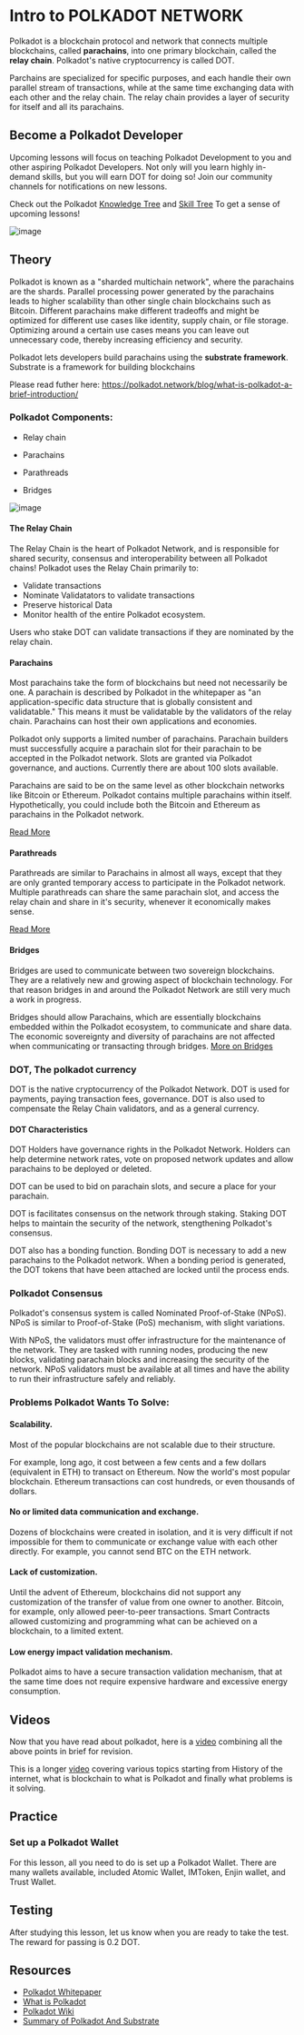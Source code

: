 # Intro to POLKADOT NETWORK

Polkadot is a blockchain protocol and network that connects multiple blockchains, called **parachains**, into one primary blockchain, called the **relay chain**. Polkadot's native cryptocurrency is called DOT.

Parchains are specialized for specific purposes, and each handle their own parallel stream of transactions, while at the same time exchanging data with each other and the relay chain. The relay chain provides a layer of security for itself and all its parachains. 

## Become a Polkadot Developer

Upcoming lessons will focus on teaching Polkadot Development to you and other aspiring Polkadot Developers. Not only will you learn highly in-demand skills, but you will earn DOT for doing so! Join our community channels for notifications on new lessons.

Check out the Polkadot [Knowledge Tree](https://github.com/BlockDevsUnited/learn-and-earn/blob/master/Lessons/English/L_EARN/CryptoCurrencies/Polkadot/Polkadot_Knowledge_Tree.jpg) and [Skill Tree](https://github.com/BlockDevsUnited/learn-and-earn/blob/master/Lessons/English/L_EARN/CryptoCurrencies/Polkadot/Polkadot_Skill_Tree.jpg) To get a sense of upcoming lessons!

![image](https://user-images.githubusercontent.com/58176712/133651482-17e1b88e-a71f-4274-adbe-1a788f439741.png)




## Theory

Polkadot is known as a "sharded multichain network", where the parachains are the shards. Parallel processing power generated by the parachains leads to higher scalability than other single chain blockchains such as Bitcoin. Different parachains make different tradeoffs and might be optimized for different use cases like identity, supply chain, or file storage. Optimizing around a certain use cases means you can leave out unnecessary code, thereby increasing efficiency and security.

Polkadot lets developers build parachains using the **substrate framework**. Substrate is a framework for building blockchains

Please read futher here: https://polkadot.network/blog/what-is-polkadot-a-brief-introduction/

### Polkadot Components:

* Relay chain

* Parachains

* Parathreads

* Bridges

![image](https://user-images.githubusercontent.com/58176712/133652249-cd4c4747-5202-42c5-b521-00d3d6a18917.png)



#### The Relay Chain

The Relay Chain is the heart of Polkadot Network, and is responsible for shared security, consensus and interoperability between all Polkadot chains! Polkadot uses the Relay Chain primarily to: 

* Validate transactions
* Nominate Validatators to validate transactions
* Preserve historical Data
* Monitor health of the entire Polkadot ecosystem.

Users who stake DOT can validate transactions if they are nominated by the relay chain.

#### Parachains

Most parachains take the form of blockchains but need not necessarily be one. A parachain is described by Polkadot in the whitepaper as "an application-specific data structure that is globally consistent and validatable." This means it must be validatable by the validators of the relay chain. Parachains can host their own applications and economies.

Polkadot only supports a limited number of parachains. Parachain builders must successfully acquire a parachain slot for their parachain to be accepted in the Polkadot network. Slots are granted via Polkadot governance, and auctions.  Currently there are about 100 slots available.  

Parachains are said to be on the same level as other blockchain networks like Bitcoin or Ethereum. Polkadot contains multiple parachains within itself. Hypothetically, you could include both the Bitcoin and Ethereum as parachains in the Polkadot network. 

[Read More](https://wiki.polkadot.network/docs/learn-parachains)

#### Parathreads


Parathreads are similar to Parachains in almost all ways, except that they are only granted temporary access to participate in the Polkadot network. Multiple parathreads can share the same parachain slot, and access the relay chain and share in it's security, whenever it economically makes sense.  

[Read More](https://wiki.polkadot.network/docs/learn-parathreads)

#### Bridges

Bridges are used to communicate between two sovereign blockchains. They are a relatively new and growing aspect of blockchain technology. For that reason bridges in and around the Polkadot Network are still very much a work in progress. 


Bridges should allow Parachains, which are essentially blockchains embedded within the Polkadot ecosystem, to communicate and share data. The economic sovereignty and diversity of parachains are not affected when communicating or transacting through bridges.
[More on Bridges](https://wiki.polkadot.network/docs/learn-bridges)

### DOT, The polkadot currency

DOT is the native cryptocurrency of the Polkadot Network. DOT is used for payments, paying transaction fees, governance. DOT is also used to compensate the Relay Chain validators, and as a general currency.

#### DOT Characteristics

DOT Holders have governance rights in the Polkadot Network. Holders can help determine network rates, vote on proposed network updates and allow parachains to be deployed or deleted. 

DOT can be used to bid on parachain slots, and secure a place for your parachain. 

DOT is facilitates consensus on the network through staking. Staking DOT helps to maintain the security of the network, stengthening Polkadot's consensus.

DOT also has a bonding function. Bonding DOT is necessary to add a new parachains to the Polkadot network. When a bonding period is generated, the DOT tokens that have been attached are locked until the process ends.

### Polkadot Consensus

Polkadot's consensus system is called Nominated Proof-of-Stake (NPoS). NPoS is similar to Proof-of-Stake (PoS) mechanism, with slight variations.

With NPoS, the validators must offer infrastructure for the maintenance of the network. They are tasked with running nodes, producing the new blocks, validating parachain blocks and increasing the security of the network. NPoS validators must be available at all times and have the ability to run their infrastructure safely and reliably.

### Problems Polkadot Wants To Solve:

#### Scalability.

Most of the popular blockchains are not scalable due to their structure.

For example, long ago, it cost between a few cents and a few dollars (equivalent in ETH) to transact on Ethereum. Now the world's most popular blockchain. Ethereum transactions can cost hundreds, or even thousands of dollars. 

#### No or limited data communication and exchange.

Dozens of blockchains were created in isolation, and it is very difficult if not impossible for them to communicate or exchange value with each other directly. For example, you cannot send BTC on the ETH network.

#### Lack of customization.

Until the advent of Ethereum, blockchains did not support any customization of the transfer of value from one owner to another. Bitcoin, for example, only allowed peer-to-peer transactions. Smart Contracts allowed customizing and programming what can be achieved on a blockchain, to a limited extent.

#### Low energy impact validation mechanism.

Polkadot aims to have a secure transaction validation mechanism, that at the same time does not require expensive hardware and excessive energy consumption.  

## Videos

Now that you have read about polkadot, here is a [video](https://youtu.be/_-k0xkooSlA) combining all the above points in brief for revision.

This is a longer [video](https://youtu.be/kw8eu2VadFA) covering various topics starting from History of the internet, what is blockchain to what is Polkadot and finally what problems is it solving.

## Practice

### Set up a Polkadot Wallet

For this lesson, all you need to do is set up a Polkadot Wallet. There are many wallets available, included Atomic Wallet, IMToken, Enjin wallet, and Trust Wallet.

## Testing

After studying this lesson, let us know when you are ready to take the test.  The reward for passing is 0.2 DOT. 

## Resources

* [Polkadot Whitepaper](https://polkadot.network/PolkaDotPaper.pdf)
* [What is Polkadot](https://polkadot.network/blog/what-is-polkadot-a-brief-introduction)
* [Polkadot Wiki](https://wiki.polkadot.network/)
* [Summary of Polkadot And Substrate](https://medium.com/polkadot-network/a-brief-summary-of-everything-substrate-and-polkadot-f1f21071499d)

